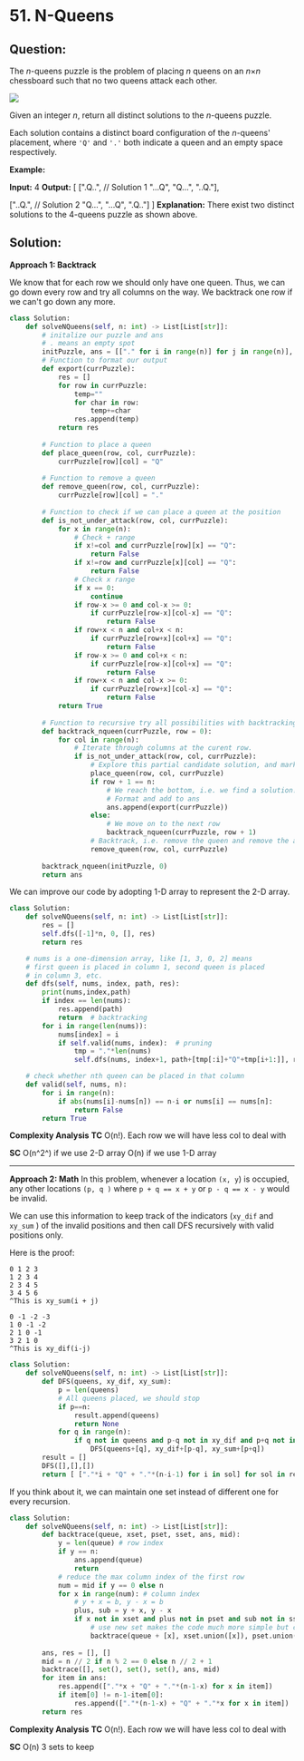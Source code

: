 
  

# 51. N-Queens

## Question:

The  _n_-queens puzzle is the problem of placing  _n_  queens on an  _n_×_n_  chessboard such that no two queens attack each other.

![](https://assets.leetcode.com/uploads/2018/10/12/8-queens.png)

Given an integer  _n_, return all distinct solutions to the  _n_-queens puzzle.

Each solution contains a distinct board configuration of the  _n_-queens' placement, where  `'Q'`  and  `'.'`  both indicate a queen and an empty space respectively.

**Example:**

**Input:** 4
**Output:** [
 [".Q..",  // Solution 1
  "...Q",
  "Q...",
  "..Q."],

 ["..Q.",  // Solution 2
  "Q...",
  "...Q",
  ".Q.."]
]
**Explanation:** There exist two distinct solutions to the 4-queens puzzle as shown above.
## Solution:
**Approach 1: Backtrack**

We know that for each row we should only have one queen. Thus, we can go down every row and try all columns on the way. We backtrack one row if we can't go down any more.
```python
class Solution:
    def solveNQueens(self, n: int) -> List[List[str]]:
	    # initalize our puzzle and ans
	    # . means an empty spot
        initPuzzle, ans = [["." for i in range(n)] for j in range(n)], []
        # Function to format our output
        def export(currPuzzle):
            res = []
            for row in currPuzzle:
                temp=""
                for char in row:
                    temp+=char
                res.append(temp)
            return res
            
        # Function to place a queen
        def place_queen(row, col, currPuzzle):
            currPuzzle[row][col] = "Q"
                    
        # Function to remove a queen
        def remove_queen(row, col, currPuzzle):
            currPuzzle[row][col] = "."
                   
        # Function to check if we can place a queen at the position
        def is_not_under_attack(row, col, currPuzzle):
            for x in range(n):
	            # Check + range
                if x!=col and currPuzzle[row][x] == "Q":
                    return False
                if x!=row and currPuzzle[x][col] == "Q":
                    return False
                # Check x range
                if x == 0:
                    continue
                if row-x >= 0 and col-x >= 0:
                    if currPuzzle[row-x][col-x] == "Q":
                        return False
                if row+x < n and col+x < n:
                    if currPuzzle[row+x][col+x] == "Q":
                        return False
                if row-x >= 0 and col+x < n:
                    if currPuzzle[row-x][col+x] == "Q":
                        return False
                if row+x < n and col-x >= 0:
                    if currPuzzle[row+x][col-x] == "Q":
                        return False
            return True
       
        # Function to recursive try all possibilities with backtracking
        def backtrack_nqueen(currPuzzle, row = 0):
            for col in range(n):
                # Iterate through columns at the curent row.
                if is_not_under_attack(row, col, currPuzzle):
                    # Explore this partial candidate solution, and mark the attacking zone
                    place_queen(row, col, currPuzzle)
                    if row + 1 == n:
                        # We reach the bottom, i.e. we find a solution!
                        # Format and add to ans
                        ans.append(export(currPuzzle))
                    else:
                        # We move on to the next row
                        backtrack_nqueen(currPuzzle, row + 1)
                    # Backtrack, i.e. remove the queen and remove the attacking zone.
                    remove_queen(row, col, currPuzzle)
        
        backtrack_nqueen(initPuzzle, 0)
        return ans
```
We can improve our code by adopting 1-D array to represent the 2-D array.
```python
class Solution:
    def solveNQueens(self, n: int) -> List[List[str]]:
        res = []
        self.dfs([-1]*n, 0, [], res)
        return res

    # nums is a one-dimension array, like [1, 3, 0, 2] means
    # first queen is placed in column 1, second queen is placed
    # in column 3, etc.
    def dfs(self, nums, index, path, res):
        print(nums,index,path)
        if index == len(nums):
            res.append(path)
            return  # backtracking
        for i in range(len(nums)):
            nums[index] = i
            if self.valid(nums, index):  # pruning
                tmp = "."*len(nums)
                self.dfs(nums, index+1, path+[tmp[:i]+"Q"+tmp[i+1:]], res)

    # check whether nth queen can be placed in that column
    def valid(self, nums, n):
        for i in range(n):
            if abs(nums[i]-nums[n]) == n-i or nums[i] == nums[n]:
                return False
        return True
```
**Complexity Analysis**
**TC** 
O(n!). Each row we will have less col to deal with

**SC** 
O(n^2^) if we use 2-D array
O(n) if we use 1-D array

---

**Approach 2: Math**
In this problem, whenever a location `(x, y`) is occupied, any other locations `(p, q )` where `p + q == x + y` or `p - q == x - y` would be invalid.

We can use this information to keep track of the indicators (`xy_dif` and `xy_sum` ) of the invalid positions and then call DFS recursively with valid positions only.

Here is the proof:
```
0 1 2 3  
1 2 3 4  
2 3 4 5  
3 4 5 6  
^This is xy_sum(i + j)

0 -1 -2 -3  
1 0 -1 -2  
2 1 0 -1  
3 2 1 0  
^This is xy_dif(i-j)
```


```python
class Solution:
    def solveNQueens(self, n: int) -> List[List[str]]:
        def DFS(queens, xy_dif, xy_sum):
            p = len(queens)
            # All queens placed, we should stop
            if p==n:
                result.append(queens)
                return None
            for q in range(n):
                if q not in queens and p-q not in xy_dif and p+q not in xy_sum: 
                    DFS(queens+[q], xy_dif+[p-q], xy_sum+[p+q])  
        result = []
        DFS([],[],[])
        return [ ["."*i + "Q" + "."*(n-i-1) for i in sol] for sol in result]
```
If you think about it, we can maintain one set instead of different one for every recursion.
```python
class Solution:
    def solveNQueens(self, n: int) -> List[List[str]]:
        def backtrace(queue, xset, pset, sset, ans, mid):
            y = len(queue) # row index
            if y == n:
                ans.append(queue)
                return
            # reduce the max column index of the first row
            num = mid if y == 0 else n
            for x in range(num): # column index
                # y + x = b, y - x = b
                plus, sub = y + x, y - x
                if x not in xset and plus not in pset and sub not in sset:
                    # use new set makes the code much more simple but cause more space
                    backtrace(queue + [x], xset.union([x]), pset.union([plus]), sset.union([sub]), ans, mid)
                    
        ans, res = [], []
        mid = n // 2 if n % 2 == 0 else n // 2 + 1
        backtrace([], set(), set(), set(), ans, mid)
        for item in ans:
            res.append(["."*x + "Q" + "."*(n-1-x) for x in item])
            if item[0] != n-1-item[0]:
                res.append(["."*(n-1-x) + "Q" + "."*x for x in item])
        return res
```


**Complexity Analysis**
**TC** 
O(n!). Each row we will have less col to deal with

**SC** 
O(n) 3 sets to keep
